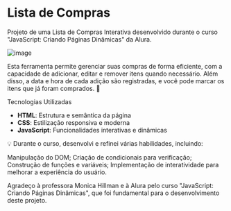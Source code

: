 # Lista de Compras

Projeto de uma Lista de Compras Interativa desenvolvido durante o curso "JavaScript: Criando Páginas Dinâmicas" da Alura.


![image](https://github.com/user-attachments/assets/b51b0618-2c90-4f0c-bb9f-23e0f852b54b)


Esta ferramenta permite gerenciar suas compras de forma eficiente, com a capacidade de adicionar, editar e remover itens quando necessário. Além disso, a data e hora de cada adição são registradas, e você pode marcar os itens que já foram comprados. 🛒

Tecnologias Utilizadas

- **HTML**: Estrutura e semântica da página
- **CSS**: Estilização responsiva e moderna
- **JavaScript**: Funcionalidades interativas e dinâmicas

💡 Durante o curso, desenvolvi e refinei várias habilidades, incluindo:


Manipulação do DOM;
Criação de condicionais para verificação;
Construção de funções e variáveis;
Implementação de interatividade para melhorar a experiência do usuário.

Agradeço à professora Monica Hillman e à Alura pelo curso "JavaScript: Criando Páginas Dinâmicas", que foi fundamental para o desenvolvimento deste projeto.
